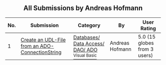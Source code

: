 ﻿<div align="center">

## All Submissions by Andreas Hofmann

</div>

No.  | Submission | Category | By   | User Rating
---- | ---------- | -------- | ---- | -----------
1 | [Create an UDL\-File from an ADO\-ConnectionString<br />](https://github.com/Planet-Source-Code/andreas-hofmann-create-an-udl-file-from-an-ado-connectionstring__1-31349) | [Databases/ Data Access/ DAO/ ADO<br /><sup>Visual Basic</sup>](../ByCategory/databases-data-access-dao-ado__1-6.md) | Andreas Hofmann | 5.0 (15 globes from 3 users)
